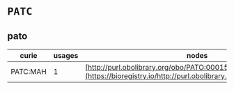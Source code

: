 # `PATC`
## pato
| curie    |   usages | nodes                                                                                                             |
|----------|----------|-------------------------------------------------------------------------------------------------------------------|
| PATC:MAH |        1 | [http://purl.obolibrary.org/obo/PATO:0001511](https://bioregistry.io/http://purl.obolibrary.org/obo/PATO:0001511) |
